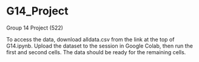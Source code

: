 # G14_Project
Group 14 Project (522)

To access the data, download alldata.csv from the link at the top of G14.ipynb. Upload the dataset to the session in Google Colab, then run the first and second cells. The data should be ready for the remaining cells.
